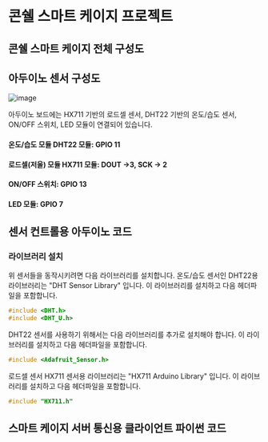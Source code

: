 # 콘쉘 스마트 케이지 프로젝트
## 콘쉘 스마트 케이지 전체 구성도 
## 아두이노 센서 구성도 
![image](https://user-images.githubusercontent.com/76054530/127325299-34138f2a-547c-4cd0-baf4-91cf6a1d8066.png)

아두이노 보드에는 HX711 기반의 로드셀 센서, DHT22 기반의 온도/습도 센서, ON/OFF 스위치, LED 모듈이 연결되어 있습니다. 

#### 온도/습도 모듈 DHT22 모듈: GPIO 11
#### 로드셀(저울) 모듈 HX711 모듈: DOUT ->3, SCK -> 2
#### ON/OFF 스위치: GPIO 13
#### LED 모듈: GPIO 7

## 센서 컨트롤용 아두이노 코드 
### 라이브러리 설치 
위 센서들을 동작시키려면 다음 라이브러리를 설치합니다. 
온도/습도 센서인 DHT22용 라이브러리는 "DHT Sensor Library" 입니다. 이 라이브러리를 설치하고 다음 헤더파일을 포함합니다. 
```C
#include <DHT.h>
#include <DHT_U.h>
```

DHT22 센서를 사용하기 위해서는 다음 라이브러리를 추가로 설치해야 합니다. 이 라이브러리를 설치하고 다음 헤더파일을 포함합니다. 
```C
#include <Adafruit_Sensor.h>
```

로드셀 센서 HX711 센서용 라이브러리는 "HX711 Arduino Library" 입니다. 이 라이브러리를 설치하고 다음 헤더파일을 포함합니다. 
```C
#include "HX711.h"
```

## 스마트 케이지 서버 통신용 클라이언트 파이썬 코드 
